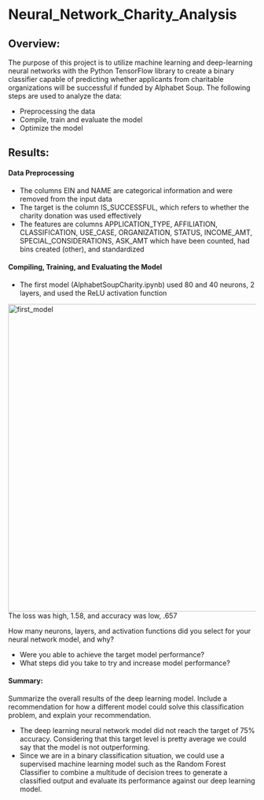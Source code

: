 # Neural_Network_Charity_Analysis

## Overview: 
The purpose of this project is to utilize machine learning and deep-learning neural networks with the Python TensorFlow library to create a binary classifier capable of predicting whether applicants from charitable organizations will be successful if funded by Alphabet Soup. 
The following steps are used to analyze the data:
  * Preprocessing the data 
  * Compile, train and evaluate the model
  * Optimize the model

## Results: 
#### Data Preprocessing
* The columns EIN and NAME are categorical information and were removed from the input data
* The target is the column IS_SUCCESSFUL, which refers to whether the charity donation was used effectively
* The features are columns APPLICATION_TYPE, AFFILIATION, CLASSIFICATION, USE_CASE, ORGANIZATION, STATUS, INCOME_AMT, SPECIAL_CONSIDERATIONS, ASK_AMT which have been counted, had bins created (other), and standardized


#### Compiling, Training, and Evaluating the Model
* The first model (AlphabetSoupCharity.ipynb) used 80 and 40 neurons, 2 layers, and used the ReLU activation function
<img width="624" alt="first_model" src="https://user-images.githubusercontent.com/103595718/189001575-f3e016c1-a784-421e-a9a0-331f183feff0.png">
The loss was high, 1.58, and accuracy was low, .657

How many neurons, layers, and activation functions did you select for your neural network model, and why?
* Were you able to achieve the target model performance?
* What steps did you take to try and increase model performance?


#### Summary: 
Summarize the overall results of the deep learning model. Include a recommendation for how a different model could solve this classification problem, and explain your recommendation.
* The deep learning neural network model did not reach the target of 75% accuracy. Considering that this target level is pretty average we could say that the model is not outperforming.
* Since we are in a binary classification situation, we could use a supervised machine learning model such as the Random Forest Classifier to combine a multitude of decision trees to generate a classified output and evaluate its performance against our deep learning model.
